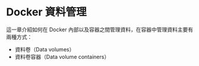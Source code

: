 # Docker 資料管理
這一章介紹如何在 Docker 內部以及容器之間管理資料，在容器中管理資料主要有兩種方式：
* 資料卷（Data volumes）
* 資料卷容器（Data volume containers）
